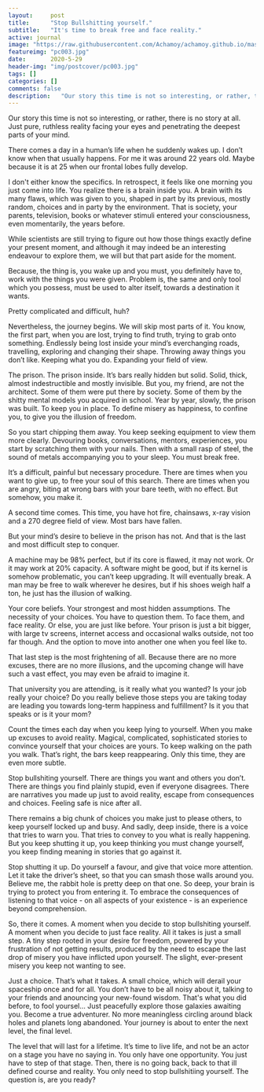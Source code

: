 ```yaml
---
layout:     post
title:      "Stop Bullshitting yourself."
subtitle:   "It's time to break free and face reality."
active: journal
image: "https://raw.githubusercontent.com/Achamoy/achamoy.github.io/master/img/postcover/pc003.jpg"
featureimg: "pc003.jpg"
date:       2020-5-29
header-img: "img/postcover/pc003.jpg"
tags: []
categories: []
comments: false
description:   "Our story this time is not so interesting, or rather, there is no story at all. Just pure, ruthless reality facing your eye and penetrating the deepest parts of your mind."
---
```


Our story this time is not so interesting, or rather, there is no story at all. Just pure, ruthless reality facing your eyes and penetrating the deepest parts of your mind.

There comes a day in a human’s life when he suddenly wakes up. I don’t know when that usually happens. For me it was around 22 years old. Maybe because it is at 25 when our frontal lobes fully develop.

I don't either know the specifics. In retrospect, it feels like one morning you just come into life. You realize there is a brain inside you. A brain with its many flaws, which was given to you, shaped in part by its previous, mostly random, choices and in party by the environment. That is society, your parents, television, books or whatever stimuli entered your consciousness, even momentarily, the years before.

While scientists are still trying to figure out how those things exactly define your present moment, and  although it may indeed be an interesting endeavour to explore them, we will but that part aside for the moment.

Because, the thing is, you wake up and you must, you definitely have to, work with the things you were given. Problem is, the same and only tool which you possess, must be used to alter itself, towards a destination it wants.

Pretty complicated and difficult, huh?

Nevertheless, the journey begins. We will skip most parts of it. You know, the first part, when you are lost, trying to find truth, trying to grab onto something. Endlessly being lost inside your mind’s everchanging roads, travelling, exploring and changing their shape. Throwing away things you don’t like. Keeping what you do. Expanding your field of view.

The prison. The prison inside. It’s bars really hidden but solid. Solid, thick, almost indestructible and mostly invisible. But you, my friend, are not the architect. Some of them were put there by society. Some of them by the shitty mental models you acquired in school. Year by year, slowly, the prison was built. To keep you in place. To define misery as happiness, to confine you, to give you the illusion of freedom.

So you start chipping them away. You keep seeking equipment to view them more clearly. Devouring books, conversations, mentors, experiences, you start by scratching them with your nails. Then with a small rasp of steel, the sound of metals accompanying you to your sleep. You must break free.

It’s a difficult, painful but necessary procedure. There are times when you want to give up, to free your soul of this search. There are times when you are angry, biting at wrong bars with your bare teeth, with no effect. But somehow, you make it.

A second time comes. This time, you have hot fire, chainsaws, x-ray vision and a 270 degree field of view. Most bars have fallen.

But your mind’s desire to believe in the prison has not. And that is the last and most difficult step to conquer. 

A machine may be 98% perfect, but if its core is flawed, it may not work. Or it may work at 20% capacity. A software might be good, but if its kernel is somehow problematic, you can’t keep upgrading. It will eventually break. A man may be free to walk wherever he desires, but if his shoes weigh half a ton, he just has the illusion of walking.

Your core beliefs. Your strongest and most hidden assumptions. The necessity of your choices. You have to question them. To face them, and face reality. Or else, you are just like before. Your prison is just a bit bigger, with large tv screens, internet access and occasional walks outside, not too far though. And the option to move into another one when you feel like to.

That last step is the most frightening of all. Because there are no more excuses, there are no more illusions, and the upcoming change will have such a vast effect, you may even be afraid to imagine it.

That university you are attending, is it really what you wanted? Is your job really your choice? Do you really believe those steps you are taking today are leading you towards long-term happiness and fulfillment? Is it you that speaks or is it your mom?

Count the times each day when you keep lying to yourself. When you make up excuses to avoid reality. Magical, complicated, sophisticated stories to convince yourself that your choices are yours. To keep walking on the path you walk. That’s right, the bars keep reappearing. Only this time, they are even more subtle.

Stop bullshiting yourself. There are things you want and others you don’t. There are things you find plainly stupid, even if everyone disagrees. There are narratives you made up just to avoid reality, escape from consequences and choices. Feeling safe is nice after all.

There remains a big chunk of choices you make just to please others, to keep yourself locked up and busy. And sadly, deep inside, there is a voice that tries to warn you. That tries to convey to you what is really happening. But you keep shutting it up, you keep thinking you must change yourself, you keep finding meaning in stories that go against it.

Stop shutting it up. Do yourself a favour, and give that voice more attention. Let it take the driver’s sheet, so that you can smash those walls around you. Believe me, the rabbit hole is pretty deep on that one. So deep, your brain is trying to protect you from entering it. To embrace the consequences of listening to that voice - on all aspects of your existence - is an experience beyond comprehension.

So, there it comes. A moment when you decide to stop bullshiting yourself. A moment when you decide to just face reality. All it takes is just a small step. A tiny step rooted in your desire for freedom, powered by your frustration of not getting results, produced by the need to escape the last drop of misery you have inflicted upon yourself. The slight, ever-present misery you keep not wanting to see.

Just a choice. That’s what it takes. A small choice, which will derail your spaceship once and for all. You don’t have to be all noisy about it, talking to your friends and anouncing your new-found wisdom. That's what you did before, to fool yoursel... Just peacefully explore those galaxies awaiting you. Become a true adventurer. No more meaningless circling around black holes and planets long abandoned. Your journey is about to enter the next level, the final level.

The level that will last for a lifetime. It’s time to live life, and not be an actor on a stage you have no saying in. You only have one opportunity. You just have to step of that stage. Then, there is no going back, back to that ill defined course and reality. You only need to stop bullshitiing yourself. The question is, are you ready?







